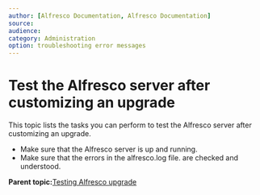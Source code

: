 ```yaml
---
author: [Alfresco Documentation, Alfresco Documentation]
source: 
audience: 
category: Administration
option: troubleshooting error messages
---
```


# Test the Alfresco server after customizing an upgrade

This topic lists the tasks you can perform to test the Alfresco server after customizing an upgrade.

-   Make sure that the Alfresco server is up and running.
-   Make sure that the errors in the alfresco.log file. are checked and understood.

**Parent topic:**[Testing Alfresco upgrade](../concepts/testing-alfresco-upgrade.md)

